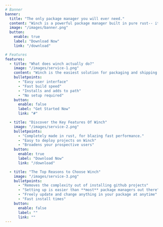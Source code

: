 ```yaml
---
# Banner
banner:
  title: "The only package manager you will ever need."
  content: "Winch is a powerful package manager built in pure rust-- it uses buildsteps to compile and install complex dependencies."
  image: "/images/banner.png"
  button:
    enable: true
    label: "Download Now"
    link: "/download"

# Features
features:
  - title: "What does winch actually do?"
    image: "/images/service-1.png"
    content: "Winch is the easiest solution for packaging and shipping your project. We handle all the hardwork and make it easier for the users installing."
    bulletpoints:
      - "Easy user interface"
      - "Fast build speed"
      - "Installs and adds to path"
      - "No setup required"
    button:
      enable: false
      label: "Get Started Now"
      link: "#"

  - title: "Discover the Key Features Of Winch"
    image: "/images/service-2.png"
    bulletpoints:
      - "Completely made in rust, for blazing fast performance."
      - "Easy to deploy projects on Winch"
      - "Broadens your prospective users"
    button:
      enable: true
      label: "Download Now"
      link: "/download"

  - title: "The Top Reasons to Choose Winch"
    image: "/images/service-3.png"
    bulletpoints:
      - "Removes the complexity out of installing github projects"
      - "Setting up is easier than **most** package managers out there"
      - "Freely update and change anything in your package at anytime"
      - "Fast install times"
    button:
      enable: false
      label: ""
      link: ""
---
```

